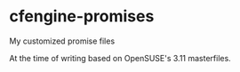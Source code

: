 # cfengine-promises
My customized promise files

At the time of writing based on OpenSUSE's 3.11 masterfiles.
